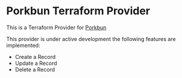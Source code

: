 # Porkbun Terraform Provider

This is a Terraform Provider for [Porkbun](https://porkbun.com)

This provider is under active development the following features are implemented:
* Create a Record
* Update a Record 
* Delete a Record

